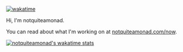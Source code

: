 [![wakatime](https://wakatime.com/badge/user/6ae85040-891e-450c-9287-0a355143b052.svg)](https://wakatime.com/@6ae85040-891e-450c-9287-0a355143b052)

Hi, I'm notquiteamonad.

You can read about what I'm working on at [notquiteamonad.com/now](https://notquiteamonad.com/now).

<a href="https://github.com/notquiteamonad">
  <img alt="notquiteamonad's wakatime stats" align="center" src="https://github-readme-stats.vercel.app/api/wakatime?username=@notquiteamonad&theme=solarized-dark&hide_border=true&layout=compact" />
</a>
